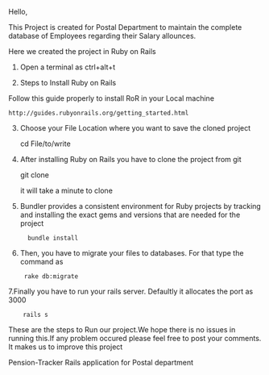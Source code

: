 Hello,

  This Project is created for Postal Department to maintain the complete database of Employees regarding their Salary allounces.
  
  Here we created the project in
      Ruby on Rails 
      
1. Open a terminal as ctrl+alt+t
    
2. Steps to Install Ruby on Rails
    
 Follow this guide properly to install RoR in your Local machine
	
	http://guides.rubyonrails.org/getting_started.html

3. Choose your File Location where you want to save the cloned project

	cd File/to/write

4. After installing Ruby on Rails you have to clone the project from git 
	
	git clone <cloned url>
  
    it will take a minute to clone
5. Bundler provides a consistent environment for Ruby projects by tracking and installing the exact gems and versions that are needed for the project
   
  		 bundle install
6. Then, you have to migrate your files to databases. For that type the command as
   
   		rake db:migrate
7.Finally you have to run your rails server. Defaultly it allocates the port as 3000
    
  		rails s
         
	
 These are the steps to Run our project.We hope there is no issues in running this.If any problem occured please feel free to post your comments. It makes us to improve this project
    
  



Pension-Tracker
Rails application for Postal department
